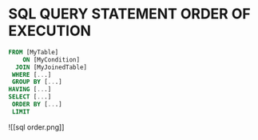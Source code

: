 # SQL QUERY STATEMENT ORDER OF EXECUTION
```sql
FROM [MyTable]
    ON [MyCondition]
  JOIN [MyJoinedTable]
 WHERE [...]
 GROUP BY [...]
HAVING [...]
SELECT [...]
 ORDER BY [...]
 LIMIT
```

![[sql order.png]]